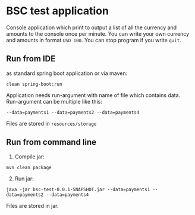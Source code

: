 # BSC test application
Console application which print to output a list of all the currency and amounts to the console once per minute.
You can write your own currency and amounts in format `USD 100`.
You can stop program if you write `quit`.

## Run from IDE
as standard spring boot application or via maven:
```
clean spring-boot:run
``` 
Application needs run-argument with name of file which contains data. Run-argument can be multiple like this:
```
--data=payments1 --data=payments2 --data=payments4
```

Files are stored in `resources/storage`

## Run from command line
1. Compile jar: 
```
mvn clean package
```
2. Run jar:
```
java -jar bsc-test-0.0.1-SNAPSHOT.jar --data=payments1 --data=payments2 --data=payments4
```
Files are stored in jar.
